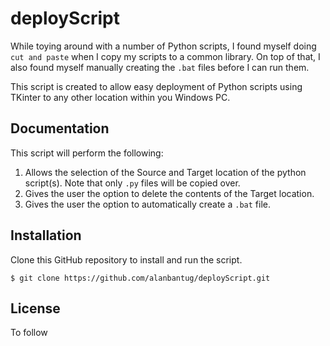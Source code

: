 # deployScript

While toying around with a number of Python scripts, I found myself doing `cut and paste` when I copy my scripts to a common library. On top of that, I also found myself manually creating the `.bat` files before I can run them. 

This script is created to allow easy deployment of Python scripts using TKinter to any other location within you Windows PC. 

## Documentation

This script will perform the following:

1. Allows the selection of the Source and Target location of the python script(s). Note that only `.py` files will be copied over.
2. Gives the user the option to delete the contents of the Target location.
3. Gives the user the option to automatically create a `.bat` file.

## Installation

Clone this GitHub repository to install and run the script.

```
$ git clone https://github.com/alanbantug/deployScript.git
```
## License

To follow

